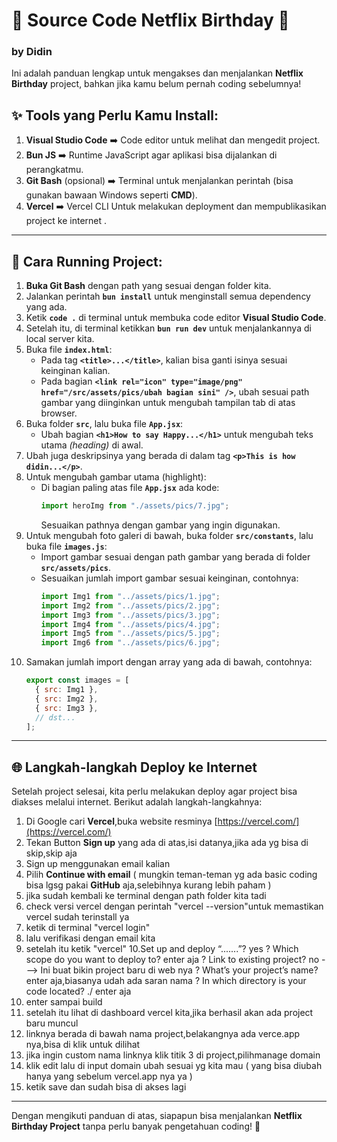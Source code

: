 # 🎉 Source Code Netflix Birthday 🎉

### by Didin

Ini adalah panduan lengkap untuk mengakses dan menjalankan **Netflix Birthday** project, bahkan jika kamu belum pernah coding sebelumnya!

## ✨ Tools yang Perlu Kamu Install:

1. **Visual Studio Code** ➡️ Code editor untuk melihat dan mengedit project.
2. **Bun JS** ➡️ Runtime JavaScript agar aplikasi bisa dijalankan di perangkatmu.
3. **Git Bash** (opsional) ➡️ Terminal untuk menjalankan perintah (bisa gunakan bawaan Windows seperti **CMD**).
4. **Vercel** ➡️ Vercel CLI Untuk melakukan deployment dan mempublikasikan project ke internet .

---

## 🚀 Cara Running Project:

1. **Buka Git Bash** dengan path yang sesuai dengan folder kita.
2. Jalankan perintah **`bun install`** untuk menginstall semua dependency yang ada.
3. Ketik **`code .`** di terminal untuk membuka code editor **Visual Studio Code**.
4. Setelah itu, di terminal ketikkan **`bun run dev`** untuk menjalankannya di local server kita.
5. Buka file **`index.html`**:
   - Pada tag **`<title>...</title>`**, kalian bisa ganti isinya sesuai keinginan kalian.
   - Pada bagian **`<link rel="icon" type="image/png" href="/src/assets/pics/ubah bagian sini" />`**, ubah sesuai path gambar yang diinginkan untuk mengubah tampilan tab di atas browser.
6. Buka folder **`src`**, lalu buka file **`App.jsx`**:
   - Ubah bagian **`<h1>How to say Happy...</h1>`** untuk mengubah teks utama _(heading)_ di awal.
7. Ubah juga deskripsinya yang berada di dalam tag **`<p>This is how didin...</p>`**.
8. Untuk mengubah gambar utama (highlight):
   - Di bagian paling atas file **`App.jsx`** ada kode:
     ```javascript
     import heroImg from "./assets/pics/7.jpg";
     ```
     Sesuaikan pathnya dengan gambar yang ingin digunakan.
9. Untuk mengubah foto galeri di bawah, buka folder **`src/constants`**, lalu buka file **`images.js`**:
   - Import gambar sesuai dengan path gambar yang berada di folder **`src/assets/pics`**.
   - Sesuaikan jumlah import gambar sesuai keinginan, contohnya:
     ```javascript
     import Img1 from "../assets/pics/1.jpg";
     import Img2 from "../assets/pics/2.jpg";
     import Img3 from "../assets/pics/3.jpg";
     import Img4 from "../assets/pics/4.jpg";
     import Img5 from "../assets/pics/5.jpg";
     import Img6 from "../assets/pics/6.jpg";
     ```
10. Samakan jumlah import dengan array yang ada di bawah, contohnya:
    ```javascript
    export const images = [
      { src: Img1 },
      { src: Img2 },
      { src: Img3 },
      // dst...
    ];
    ```

---

## 🌐 Langkah-langkah Deploy ke Internet

Setelah project selesai, kita perlu melakukan deploy agar project bisa diakses melalui internet. Berikut adalah langkah-langkahnya:

1. Di Google cari **Vercel**,buka website resminya [https://vercel.com/](https://vercel.com/)
2. Tekan Button **Sign up** yang ada di atas,isi datanya,jika ada yg bisa di skip,skip aja
3. Sign up menggunakan email kalian
4. Pilih **Continue with email** ( mungkin teman-teman yg ada basic coding bisa lgsg pakai **GitHub** aja,selebihnya kurang lebih paham )
5. jika sudah kembali ke terminal dengan path folder kita tadi
6. check versi vercel dengan perintah "vercel --version"untuk memastikan vercel sudah terinstall ya
7. ketik di terminal "vercel login"
8. lalu verifikasi dengan email kita
9. setelah itu ketik "vercel"
   10.Set up and deploy “.......”? yes
   ? Which scope do you want to deploy to? enter aja
   ? Link to existing project? no ---> Ini buat bikin project baru di web nya
   ? What’s your project’s name? enter aja,biasanya udah ada saran nama
   ? In which directory is your code located? ./ enter aja
10. enter sampai build
11. setelah itu lihat di dashboard vercel kita,jika berhasil akan ada project baru muncul
12. linknya berada di bawah nama project,belakangnya ada verce.app nya,bisa di klik untuk dilihat
13. jika ingin custom nama linknya klik titik 3 di project,pilihmanage domain
14. klik edit lalu di input domain ubah sesuai yg kita mau ( yang bisa diubah hanya yang sebelum vercel.app nya ya )
15. ketik save dan sudah bisa di akses lagi

---

Dengan mengikuti panduan di atas, siapapun bisa menjalankan **Netflix Birthday Project** tanpa perlu banyak pengetahuan coding! 🎉
